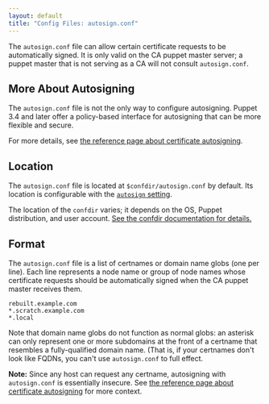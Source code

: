 ```yaml
---
layout: default
title: "Config Files: autosign.conf"
---
```


[autosigning]: ./ssl_autosign.html
[autosign]: /references/3.stable/configuration.html#autosign

The `autosign.conf` file can allow certain certificate requests to be automatically signed. It is only valid on the CA puppet master server; a puppet master that is not serving as a CA will not consult `autosign.conf`.

## More About Autosigning

The `autosign.conf` file is not the only way to configure autosigning. Puppet 3.4 and later offer a policy-based interface for autosigning that can be more flexible and secure.

For more details, see [the reference page about certificate autosigning][autosigning].

## Location

The `autosign.conf` file is located at `$confdir/autosign.conf` by default. Its location is configurable with the [`autosign` setting][autosign].

The location of the `confdir` varies; it depends on the OS, Puppet distribution, and user account. [See the confdir documentation for details.][confdir]

[confdir]: ./dirs_confdir.html

## Format

The `autosign.conf` file is a list of certnames or domain name globs (one per line). Each line represents a node name or group of node names whose certificate requests should be automatically signed when the CA puppet master receives them.

    rebuilt.example.com
    *.scratch.example.com
    *.local

Note that domain name globs do not function as normal globs: an asterisk can only represent one or more subdomains at the front of a certname that resembles a fully-qualified domain name. (That is, if your certnames don't look like FQDNs, you can't use `autosign.conf` to full effect.

**Note:** Since any host can request any certname, autosigning with `autosign.conf` is essentially insecure. See [the reference page about certificate autosigning][autosigning] for more context.


